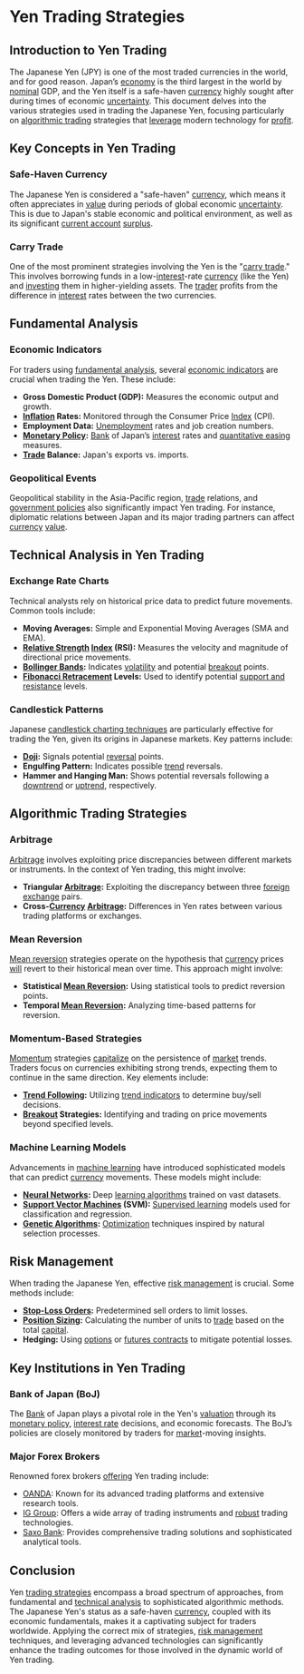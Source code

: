 # Yen Trading Strategies

## Introduction to Yen Trading

The Japanese Yen (JPY) is one of the most traded currencies in the world, and for good reason. Japan’s [economy](../e/economy.md) is the third largest in the world by [nominal](../n/nominal.md) GDP, and the Yen itself is a safe-haven [currency](../c/currency.md) highly sought after during times of economic [uncertainty](../u/uncertainty_in_trading.md). This document delves into the various strategies used in trading the Japanese Yen, focusing particularly on [algorithmic trading](../a/algorithmic_trading.md) strategies that [leverage](../l/leverage.md) modern technology for [profit](../p/profit.md).

## Key Concepts in Yen Trading

### Safe-Haven Currency

The Japanese Yen is considered a "safe-haven" [currency](../c/currency.md), which means it often appreciates in [value](../v/value.md) during periods of global economic [uncertainty](../u/uncertainty_in_trading.md). This is due to Japan's stable economic and political environment, as well as its significant [current account](../c/current_account.md) [surplus](../s/surplus.md).

### Carry Trade

One of the most prominent strategies involving the Yen is the "[carry trade](../c/carry_trade.md)." This involves borrowing funds in a low-[interest](../i/interest.md)-rate [currency](../c/currency.md) (like the Yen) and [investing](../i/investing.md) them in higher-yielding assets. The [trader](../t/trader.md) profits from the difference in [interest](../i/interest.md) rates between the two currencies.

## Fundamental Analysis

### Economic Indicators

For traders using [fundamental analysis](../f/fundamental_analysis.md), several [economic indicators](../e/economic_indicators.md) are crucial when trading the Yen. These include:

- **Gross Domestic Product (GDP):** Measures the economic output and growth.
- **[Inflation](../i/inflation.md) Rates:** Monitored through the Consumer Price [Index](../i/index_instrument.md) (CPI).
- **Employment Data:** [Unemployment](../u/unemployment.md) rates and job creation numbers.
- **[Monetary Policy](../m/monetary_policy.md):** [Bank](../b/bank.md) of Japan’s [interest](../i/interest.md) rates and [quantitative easing](../q/quantitative_easing.md) measures.
- **[Trade](../t/trade.md) Balance:** Japan's exports vs. imports.

### Geopolitical Events

Geopolitical stability in the Asia-Pacific region, [trade](../t/trade.md) relations, and [government policies](../g/government_policies_in_trading.md) also significantly impact Yen trading. For instance, diplomatic relations between Japan and its major trading partners can affect [currency](../c/currency.md) [value](../v/value.md).

## Technical Analysis in Yen Trading

### Exchange Rate Charts

Technical analysts rely on historical price data to predict future movements. Common tools include:

- **Moving Averages:** Simple and Exponential Moving Averages (SMA and EMA).
- **[Relative Strength](../r/relative_strength.md) [Index](../i/index_instrument.md) (RSI):** Measures the velocity and magnitude of directional price movements.
- **[Bollinger Bands](../b/bollinger_bands.md):** Indicates [volatility](../v/volatility.md) and potential [breakout](../b/breakout.md) points.
- **[Fibonacci Retracement](../f/fibonacci_retracement.md) Levels:** Used to identify potential [support and resistance](../s/support_and_resistance.md) levels.

### Candlestick Patterns

Japanese [candlestick charting techniques](../c/candlestick_charting_techniques.md) are particularly effective for trading the Yen, given its origins in Japanese markets. Key patterns include:

- **[Doji](../d/doji.md):** Signals potential [reversal](../r/reversal.md) points.
- **Engulfing Pattern:** Indicates possible [trend](../t/trend.md) reversals.
- **Hammer and Hanging Man:** Shows potential reversals following a [downtrend](../d/downtrend.md) or [uptrend](../u/uptrend.md), respectively.

## Algorithmic Trading Strategies

### Arbitrage

[Arbitrage](../a/arbitrage.md) involves exploiting price discrepancies between different markets or instruments. In the context of Yen trading, this might involve:

- **Triangular [Arbitrage](../a/arbitrage.md):** Exploiting the discrepancy between three [foreign exchange](../f/foreign_exchange.md) pairs.
- **Cross-[Currency](../c/currency.md) [Arbitrage](../a/arbitrage.md):** Differences in Yen rates between various trading platforms or exchanges.

### Mean Reversion

[Mean reversion](../m/mean_reversion.md) strategies operate on the hypothesis that [currency](../c/currency.md) prices [will](../w/will.md) revert to their historical mean over time. This approach might involve:

- **Statistical [Mean Reversion](../m/mean_reversion.md):** Using statistical tools to predict reversion points.
- **Temporal [Mean Reversion](../m/mean_reversion.md):** Analyzing time-based patterns for reversion.

### Momentum-Based Strategies

[Momentum](../m/momentum.md) strategies [capitalize](../c/capitalize.md) on the persistence of [market](../m/market.md) trends. Traders focus on currencies exhibiting strong trends, expecting them to continue in the same direction. Key elements include:

- **[Trend Following](../t/trend_following.md):** Utilizing [trend indicators](../t/trend_indicators.md) to determine buy/sell decisions.
- **[Breakout](../b/breakout.md) Strategies:** Identifying and trading on price movements beyond specified levels.

### Machine Learning Models

Advancements in [machine learning](../m/machine_learning.md) have introduced sophisticated models that can predict [currency](../c/currency.md) movements. These models might include:

- **[Neural Networks](../n/neural_networks_in_trading.md):** Deep [learning algorithms](../l/learning_algorithms_in_trading.md) trained on vast datasets.
- **[Support Vector Machines](../s/support_vector_machines_in_trading.md) (SVM):** [Supervised learning](../s/supervised_learning.md) models used for classification and regression.
- **[Genetic Algorithms](../g/genetic_algorithms_in_trading.md):** [Optimization](../o/optimization.md) techniques inspired by natural selection processes.

## Risk Management

When trading the Japanese Yen, effective [risk management](../r/risk_management.md) is crucial. Some methods include:

- **[Stop-Loss Orders](../s/stop-loss_orders.md):** Predetermined sell orders to limit losses.
- **[Position Sizing](../p/position_sizing.md):** Calculating the number of units to [trade](../t/trade.md) based on the total [capital](../c/capital.md).
- **Hedging:** Using [options](../o/options.md) or [futures contracts](../f/futures_contracts.md) to mitigate potential losses.

## Key Institutions in Yen Trading

### Bank of Japan (BoJ)

The [Bank](../b/bank.md) of Japan plays a pivotal role in the Yen's [valuation](../v/valuation.md) through its [monetary policy](../m/monetary_policy.md), [interest rate](../i/interest_rate.md) decisions, and economic forecasts. The BoJ’s policies are closely monitored by traders for [market](../m/market.md)-moving insights.

### Major Forex Brokers

Renowned forex brokers [offering](../o/offering.md) Yen trading include:

- [OANDA](https://www.oanda.com): Known for its advanced trading platforms and extensive research tools.
- [IG Group](https://www.ig.com): Offers a wide array of trading instruments and [robust](../r/robust.md) trading technologies.
- [Saxo Bank](https://www.home.saxo): Provides comprehensive trading solutions and sophisticated analytical tools.

## Conclusion

Yen [trading strategies](../t/trading_strategies.md) encompass a broad spectrum of approaches, from fundamental and [technical analysis](../t/technical_analysis.md) to sophisticated algorithmic methods. The Japanese Yen's status as a safe-haven [currency](../c/currency.md), coupled with its economic fundamentals, makes it a captivating subject for traders worldwide. Applying the correct mix of strategies, [risk management](../r/risk_management.md) techniques, and leveraging advanced technologies can significantly enhance the trading outcomes for those involved in the dynamic world of Yen trading.

